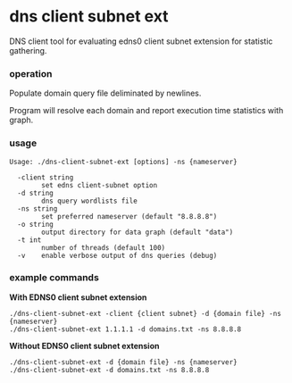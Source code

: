 # dns client subnet ext

DNS client tool for evaluating edns0 client subnet extension for statistic gathering.

### operation

Populate domain query file deliminated by newlines.

Program will resolve each domain and report execution time statistics with graph.

### usage

```
Usage: ./dns-client-subnet-ext [options] -ns {nameserver}

  -client string
        set edns client-subnet option
  -d string
        dns query wordlists file
  -ns string
        set preferred nameserver (default "8.8.8.8")
  -o string
        output directory for data graph (default "data")
  -t int
        number of threads (default 100)
  -v    enable verbose output of dns queries (debug)
```

### example commands

**With EDNS0 client subnet extension**

```
./dns-client-subnet-ext -client {client subnet} -d {domain file} -ns {nameserver}
./dns-client-subnet-ext 1.1.1.1 -d domains.txt -ns 8.8.8.8
```

**Without EDNS0 client subnet extension**

```
./dns-client-subnet-ext -d {domain file} -ns {nameserver}
./dns-client-subnet-ext -d domains.txt -ns 8.8.8.8
```
